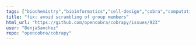 ```yaml
---
tags: ["biochemistry","bioinformatics","cell-design","cobra","computational-biology","flux","help-wanted","metabolic-models","metabolic-network","metabolism","modeling","python","sbml","sbml-model","sbml-simulation","strain-engineering","systems-biology"]
title: "fix: avoid scrambling of group members"
html_url: "https://github.com/opencobra/cobrapy/issues/923"
user: "BenjaSanchez"
repo: "opencobra/cobrapy"
---
```


